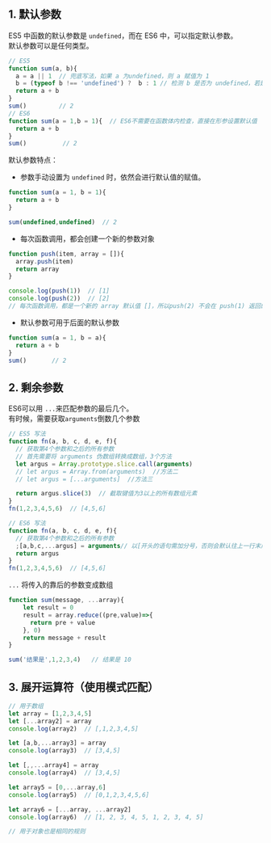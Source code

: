 ## 1. 默认参数
ES5 中函数的默认参数是 `undefined`，而在 ES6 中，可以指定默认参数。  
默认参数可以是任何类型。

```JavaScript
// ES5
function sum(a, b){
  a = a || 1  // 兜底写法，如果 a 为undefined，则 a 赋值为 1
  b = (typeof b !== 'undefined') ?  b : 1 // 检测 b 是否为 undefined，若是则 b 赋值为 1
  return a + b
}
sum()         // 2
// ES6 
function sum(a = 1,b = 1){  // ES6不需要在函数体内检查，直接在形参设置默认值
  return a + b
}
sum()          // 2

```
默认参数特点：
- 参数手动设置为 `undefined` 时，依然会进行默认值的赋值。
```javascript
function sum(a = 1, b = 1){
  return a + b
}

sum(undefined,undefined)  // 2
```
- 每次函数调用，都会创建一个新的参数对象
```JavaScript
function push(item, array = []){
  array.push(item)
  return array
}

console.log(push(1))  // [1]
console.log(push(2))  // [2]
// 每次函数调用，都是一个新的 array 默认值 []，所以push(2) 不会在 push(1) 返回的数组上 push
```
- 默认参数可用于后面的默认参数
```JavaScript
function sum(a = 1, b = a){
  return a + b
}
sum()       // 2
```
## 2. 剩余参数
ES6可以用 `...`来匹配参数的最后几个。  
有时候，需要获取`arguments`倒数几个参数
```javascript
// ES5 写法
function fn(a, b, c, d, e, f){
  // 获取第4个参数和之后的所有参数
  // 首先需要将 arguments 伪数组转换成数组，3个方法
  let argus = Array.prototype.slice.call(arguments)
  // let argus = Array.from(arguments)  //方法二
  // let argus = [...arguments]  //方法三

  return argus.slice(3)  // 截取键值为3以上的所有数组元素
}
fn(1,2,3,4,5,6)  // [4,5,6] 
```
```JavaScript
// ES6 写法
function fn(a, b, c, d, e, f){
  // 获取第4个参数和之后的所有参数
  ;[a,b,c,...argus] = arguments// 以[开头的语句需加分号，否则会默认往上一行末尾添加
  return argus 
}
fn(1,2,3,4,5,6)  // [4,5,6] 
```


`...` 将传入的靠后的参数变成数组
```JavaScript
function sum(message, ...array){
    let result = 0
    result = array.reduce((pre,value)=>{
      return pre + value
    }, 0)
    return message + result  
}

sum('结果是',1,2,3,4)   // 结果是 10
```

## 3. 展开运算符（使用模式匹配）
```JavaScript
// 用于数组
let array = [1,2,3,4,5]
let [...array2] = array
console.log(array2)  // [,1,2,3,4,5]

let [a,b,...array3] = array
console.log(array3)  // [3,4,5]

let [,,...array4] = array
console.log(array4)  // [3,4,5]

let array5 = [0,...array,6]
console.log(array5)  // [0,1,2,3,4,5,6]

let array6 = [...array, ...array2]
console.log(array6)  // [1, 2, 3, 4, 5, 1, 2, 3, 4, 5]

// 用于对象也是相同的规则
```